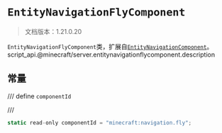# `EntityNavigationFlyComponent`

> 文档版本：1.21.0.20

`EntityNavigationFlyComponent`类，扩展自[`EntityNavigationComponent`](./entitynavigationcomponent.md)。script_api.@minecraft/server.entitynavigationflycomponent.description

## 常量

/// define
`componentId`


///

```js
static read-only componentId = "minecraft:navigation.fly";
```

